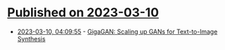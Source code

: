 # [Published on 2023-03-10](index.md)

* [2023-03-10, 04:09:55](https://lobste.rs/s/dwlkmy/gigagan_scaling_up_gans_for_text_image) - [GigaGAN: Scaling up GANs for Text-to-Image Synthesis](https://mingukkang.github.io/GigaGAN/)

